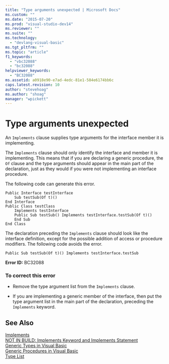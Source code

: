 ```yaml
---
title: "Type arguments unexpected | Microsoft Docs"
ms.custom: ""
ms.date: "2015-07-20"
ms.prod: "visual-studio-dev14"
ms.reviewer: ""
ms.suite: ""
ms.technology: 
  - "devlang-visual-basic"
ms.tgt_pltfrm: ""
ms.topic: "article"
f1_keywords: 
  - "vbc32088"
  - "bc32088"
helpviewer_keywords: 
  - "BC32088"
ms.assetid: a0918e90-e7ad-4edc-81e1-584e6174bb6c
caps.latest.revision: 10
author: "stevehoag"
ms.author: "shoag"
manager: "wpickett"
---
```

# Type arguments unexpected
An `Implements` clause supplies type arguments for the interface member it is implementing.  
  
 The `Implements` clause should only identify the interface and member it is implementing. This means that if you are declaring a generic procedure, the `Of` clause and the type arguments should appear in the main part of the declaration, just as they would if you were not implementing an interface procedure.  
  
 The following code can generate this error.  
  
```  
Public Interface testInterface  
    Sub testSub(Of t)()  
End Interface  
Public Class testClass  
    Implements testInterface  
    Public Sub testSub() Implements testInterface.testSub(Of t)()  
    End Sub  
End Class  
```  
  
 The declaration preceding the `Implements` clause should look like the interface definition, except for the possible addition of access or procedure modifiers. The following code avoids the error.  
  
```  
Public Sub testSub(Of t)() Implements testInterface.testSub  
```  
  
 **Error ID:** BC32088  
  
### To correct this error  
  
-   Remove the type argument list from the `Implements` clause.  
  
-   If you are implementing a generic member of the interface, then put the type argument list in the main part of the declaration, preceding the `Implements` keyword.  
  
## See Also  
 [Implements](../../visual-basic/language-reference/statements/implements-clause.md)   
 [NOT IN BUILD: Implements Keyword and Implements Statement](http://msdn.microsoft.com/en-us/b96560f7-6413-480f-a1e2-f80253bab5be)   
 [Generic Types in Visual Basic](../../visual-basic/programming-guide/language-features/data-types/generic-types.md)   
 [Generic Procedures in Visual Basic](../../visual-basic/programming-guide/language-features/data-types/generic-procedures.md)   
 [Type List](../../visual-basic/language-reference/statements/type-list.md)